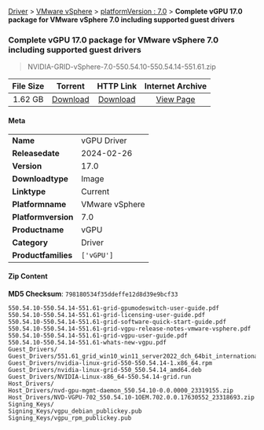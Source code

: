 
[Driver](/README.md)  >  [VMware vSphere](/index/Driver/VMware_vSphere.md)  >  [platformVersion : 7.0](/index/Driver/VMware_vSphere/7.0.md)  >  **Complete vGPU 17.0 package for VMware vSphere 7.0 including supported guest drivers**


###    Complete vGPU 17.0 package for VMware vSphere 7.0 including supported guest drivers

> NVIDIA-GRID-vSphere-7.0-550.54.10-550.54.14-551.61.zip   


| **File Size** | **Torrent**  | **HTTP Link** | **Internet Archive** |
|:-------------:|:------------:|:-------------:|:--------------------:|
| 1.62 GB |  [Download](https://archive.org/download/nvgpu_NVIDIA-GRID-vSphere-7.0-550.54.10-550.54.14-551.61.zip/nvgpu_NVIDIA-GRID-vSphere-7.0-550.54.10-550.54.14-551.61.zip_archive.torrent)       | [Download](https://archive.org/compress/nvgpu_NVIDIA-GRID-vSphere-7.0-550.54.10-550.54.14-551.61.zip) | [View Page](https://archive.org/details/nvgpu_NVIDIA-GRID-vSphere-7.0-550.54.10-550.54.14-551.61.zip)       |

#### Meta

<table>
<tr><td><strong>Name</strong></td><td>vGPU Driver</td></tr>
<tr><td><strong>Releasedate</strong></td><td>2024-02-26</td></tr>
<tr><td><strong>Version</strong></td><td>17.0</td></tr>
<tr><td><strong>Downloadtype</strong></td><td>Image</td></tr>
<tr><td><strong>Linktype</strong></td><td>Current</td></tr>
<tr><td><strong>Platformname</strong></td><td>VMware vSphere</td></tr>
<tr><td><strong>Platformversion</strong></td><td>7.0</td></tr>
<tr><td><strong>Productname</strong></td><td>vGPU</td></tr>
<tr><td><strong>Category</strong></td><td>Driver</td></tr>
<tr><td><strong>Productfamilies</strong></td><td><code>['vGPU']</code></td></tr>
</table>

#### Zip Content

**MD5 Checksum**: `798180534f35ddeffe12d8d39e9bcf33`

```text
550.54.10-550.54.14-551.61-grid-gpumodeswitch-user-guide.pdf
550.54.10-550.54.14-551.61-grid-licensing-user-guide.pdf
550.54.10-550.54.14-551.61-grid-software-quick-start-guide.pdf
550.54.10-550.54.14-551.61-grid-vgpu-release-notes-vmware-vsphere.pdf
550.54.10-550.54.14-551.61-grid-vgpu-user-guide.pdf
550.54.10-550.54.14-551.61-whats-new-vgpu.pdf
Guest_Drivers/
Guest_Drivers/551.61_grid_win10_win11_server2022_dch_64bit_international.exe
Guest_Drivers/nvidia-linux-grid-550-550.54.14-1.x86_64.rpm
Guest_Drivers/nvidia-linux-grid-550_550.54.14_amd64.deb
Guest_Drivers/NVIDIA-Linux-x86_64-550.54.14-grid.run
Host_Drivers/
Host_Drivers/nvd-gpu-mgmt-daemon_550.54.10-0.0.0000_23319155.zip
Host_Drivers/NVD-VGPU-702_550.54.10-1OEM.702.0.0.17630552_23318693.zip
Signing_Keys/
Signing_Keys/vgpu_debian_publickey.pub
Signing_Keys/vgpu_rpm_publickey.pub
```